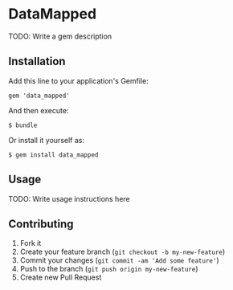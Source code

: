 # DataMapped

TODO: Write a gem description

## Installation

Add this line to your application's Gemfile:

    gem 'data_mapped'

And then execute:

    $ bundle

Or install it yourself as:

    $ gem install data_mapped

## Usage

TODO: Write usage instructions here

## Contributing

1. Fork it
2. Create your feature branch (`git checkout -b my-new-feature`)
3. Commit your changes (`git commit -am 'Add some feature'`)
4. Push to the branch (`git push origin my-new-feature`)
5. Create new Pull Request
